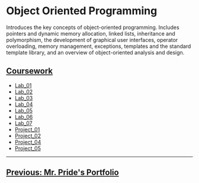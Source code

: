 # Object Oriented Programming

Introduces the key concepts of object-oriented programming. Includes pointers and dynamic memory allocation, linked lists, inheritance and polymorphism, the development of graphical user interfaces, operator overloading, memory management, exceptions, templates and the standard template library, and an overview of object-oriented analysis and design.

## [Coursework](https://github.com/SparklySpencer/UVU_CS1410/tree/master/CS_1410)
- [Lab_01](https://github.com/SparklySpencer/UVU_CS1410/blob/master/CS_1410/Lab_01/Lab_01/Lab_01.cpp)
- [Lab_02](https://github.com/SparklySpencer/UVU_CS1410/blob/master/CS_1410/Lab_02/Lab_02/Source.cpp)
- [Lab_03](https://github.com/SparklySpencer/UVU_CS1410/blob/master/CS_1410/Lab_03/Lab_03/Source.cpp)
- [Lab_04](https://github.com/SparklySpencer/UVU_CS1410/blob/master/CS_1410/Lab_04/Lab_04/Source.cpp)
- [Lab_05](https://github.com/SparklySpencer/UVU_CS1410/blob/master/CS_1410/Lab_05/Lab_05/Source.cpp)
- [Lab_06](https://github.com/SparklySpencer/UVU_CS1410/blob/master/CS_1410/Lab_06/Lab_06/Driver.cpp)
- [Lab_07](https://github.com/SparklySpencer/UVU_CS1410/blob/master/CS_1410/Lab_07/Lab_07/MyVector.h)
- [Project_01](https://github.com/SparklySpencer/UVU_CS1410/blob/master/CS_1410/Project_01/Project_01/Source.cpp)
- [Project_02](https://github.com/SparklySpencer/UVU_CS1410/blob/master/CS_1410/Project_02/Project_02/Driver.cpp)
- [Project_04](https://github.com/SparklySpencer/UVU_CS1410/blob/master/CS_1410/Project_04/Project_04/Driver.cpp)
- [Project_05](https://github.com/SparklySpencer/UVU_CS1410/blob/master/CS_1410/Project_05/UML.jpg)

<hr/>
<a href="https://sparklyspencer.github.io/"><h2>Previous: Mr. Pride's Portfolio</h2></a>
